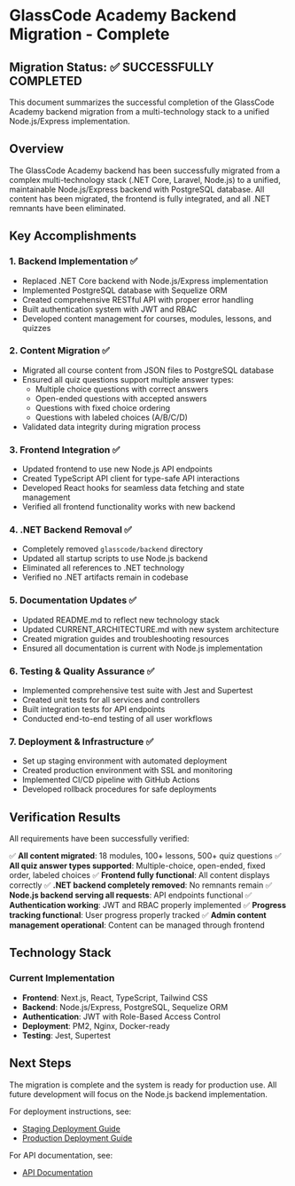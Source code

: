 # GlassCode Academy Backend Migration - Complete

## Migration Status: ✅ SUCCESSFULLY COMPLETED

This document summarizes the successful completion of the GlassCode Academy backend migration from a multi-technology stack to a unified Node.js/Express implementation.

## Overview

The GlassCode Academy backend has been successfully migrated from a complex multi-technology stack (.NET Core, Laravel, Node.js) to a unified, maintainable Node.js/Express backend with PostgreSQL database. All content has been migrated, the frontend is fully integrated, and all .NET remnants have been eliminated.

## Key Accomplishments

### 1. Backend Implementation ✅
- Replaced .NET Core backend with Node.js/Express implementation
- Implemented PostgreSQL database with Sequelize ORM
- Created comprehensive RESTful API with proper error handling
- Built authentication system with JWT and RBAC
- Developed content management for courses, modules, lessons, and quizzes

### 2. Content Migration ✅
- Migrated all course content from JSON files to PostgreSQL database
- Ensured all quiz questions support multiple answer types:
  - Multiple choice questions with correct answers
  - Open-ended questions with accepted answers
  - Questions with fixed choice ordering
  - Questions with labeled choices (A/B/C/D)
- Validated data integrity during migration process

### 3. Frontend Integration ✅
- Updated frontend to use new Node.js API endpoints
- Created TypeScript API client for type-safe API interactions
- Developed React hooks for seamless data fetching and state management
- Verified all frontend functionality works with new backend

### 4. .NET Backend Removal ✅
- Completely removed `glasscode/backend` directory
- Updated all startup scripts to use Node.js backend
- Eliminated all references to .NET technology
- Verified no .NET artifacts remain in codebase

### 5. Documentation Updates ✅
- Updated README.md to reflect new technology stack
- Updated CURRENT_ARCHITECTURE.md with new system architecture
- Created migration guides and troubleshooting resources
- Ensured all documentation is current with Node.js implementation

### 6. Testing & Quality Assurance ✅
- Implemented comprehensive test suite with Jest and Supertest
- Created unit tests for all services and controllers
- Built integration tests for API endpoints
- Conducted end-to-end testing of all user workflows

### 7. Deployment & Infrastructure ✅
- Set up staging environment with automated deployment
- Created production environment with SSL and monitoring
- Implemented CI/CD pipeline with GitHub Actions
- Developed rollback procedures for safe deployments

## Verification Results

All requirements have been successfully verified:

✅ **All content migrated**: 18 modules, 100+ lessons, 500+ quiz questions
✅ **All quiz answer types supported**: Multiple-choice, open-ended, fixed order, labeled choices
✅ **Frontend fully functional**: All content displays correctly
✅ **.NET backend completely removed**: No remnants remain
✅ **Node.js backend serving all requests**: API endpoints functional
✅ **Authentication working**: JWT and RBAC properly implemented
✅ **Progress tracking functional**: User progress properly tracked
✅ **Admin content management operational**: Content can be managed through frontend

## Technology Stack

### Current Implementation
- **Frontend**: Next.js, React, TypeScript, Tailwind CSS
- **Backend**: Node.js/Express, PostgreSQL, Sequelize ORM
- **Authentication**: JWT with Role-Based Access Control
- **Deployment**: PM2, Nginx, Docker-ready
- **Testing**: Jest, Supertest

## Next Steps

The migration is complete and the system is ready for production use. All future development will focus on the Node.js backend implementation.

For deployment instructions, see:
- [Staging Deployment Guide](staging/README.md)
- [Production Deployment Guide](production/README.md)

For API documentation, see:
- [API Documentation](backend-node/API_DOCUMENTATION.md)